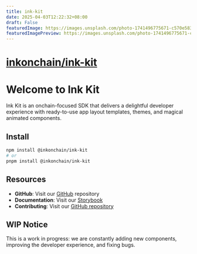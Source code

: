```yaml
---
title: ink-kit
date: 2025-04-03T12:22:32+08:00
draft: False
featuredImage: https://images.unsplash.com/photo-1741496775671-c570e5838260?ixid=M3w0NjAwMjJ8MHwxfHJhbmRvbXx8fHx8fHx8fDE3NDM2NTQwOTJ8&ixlib=rb-4.0.3
featuredImagePreview: https://images.unsplash.com/photo-1741496775671-c570e5838260?ixid=M3w0NjAwMjJ8MHwxfHJhbmRvbXx8fHx8fHx8fDE3NDM2NTQwOTJ8&ixlib=rb-4.0.3
---
```


# [inkonchain/ink-kit](https://github.com/inkonchain/ink-kit)

# Welcome to Ink Kit

Ink Kit is an onchain-focused SDK that delivers a delightful developer experience with ready-to-use app layout templates, themes, and magical animated components.

## Install

```bash
npm install @inkonchain/ink-kit
# or
pnpm install @inkonchain/ink-kit
```

## Resources

- **GitHub**: Visit our [GitHub](https://github.com/inkonchain/ink-kit) repository
- **Documentation**: Visit our [Storybook](https://ink-kit.inkonchain.com/)
- **Contributing**: Visit our [GitHub repository](https://github.com/inkonchain/ink-kit)

## WIP Notice

This is a work in progress: we are constantly adding new components, improving the developer experience, and fixing bugs.
